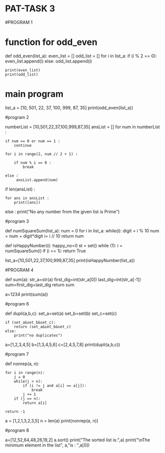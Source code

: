 # PAT-TASK 3
#PROGRAM 1
# function for odd_even
def odd_even(list_a):
    even_list = []
    odd_list = []
    for i in list_a:
        if (i % 2 == 0):
            even_list.append(i)
        else:
            odd_list.append(i)

    print(even_list)
    print(odd_list)


# main program
list_a = [10, 501, 22, 37, 100, 999, 87, 35]
print(odd_even(list_a))


#program 2

numberList = [10,501,22,37,100,999,87,35]
ansList = []
for num in numberList :
    
    if num == 0 or num == 1 :
        continue
        
    for i in range(2, num // 2 + 1) :
 
        if num % i == 0 :
            break
 
    else :
         ansList.append(num)
 
if len(ansList) :
     
    for ans in ansList :
        print([ans])
     
else :
    print("No any number from the given list is Prime")


#program 3

def numSquareSum(list_a):
    num = 0
    for i in list_a:
        while(i):
            digit = i % 10
            num = num + digit*digit
            i= i // 10
        return num


def isHappyNumber(i):
    happy_no=0
    st = set()
    while (1):
        i = numSquareSum(i)
        if (i == 1):
            return True
        
        
list_a=[10,501,22,37,100,999,87,35]
print(isHappyNumber(list_a))

#PROGRAM 4

def sum(a):
    str_a=str(a)
    first_dig=int(str_a[0])
    last_dig=int(str_a[-1])
    sum=first_dig+last_dig
    return sum
    
a=1234
print(sum(a))

#program 6

def dupli(a,b,c):
    set_a=set(a)
    set_b=set(b)
    set_c=set(c)
    
    if (set_a&set_b&set_c):
        return (set_a&set_b&set_c)
    else:
        print("no duplicates")
        
a=[1,2,3,4,5]
b=[1,3,4,5,6]
c=[2,4,5,7,8]
print(dupli(a,b,c))

#program 7

def nonrep(a, n):

    for i in range(n):
        j = 0
        while(j < n):
            if (i != j and a[i] == a[j]):
                break
            j += 1
        if (j == n):
            return a[i]
 
    return -1
 
 
a = [1,2,1,3,2,3,5]
n = len(a)
print(nonrep(a, n))

#program 8

a=[12,52,64,48,26,19,2]
a.sort()
print("The sorted list is:",a)
print("\nThe minimum element in the list", a,"is : ",a[0])

